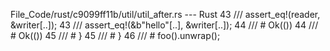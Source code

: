 File_Code/rust/c9099ff11b/util/util_after.rs --- Rust
43 /// assert_eq!(reader, &writer[..]);                                                                                                                      43 /// assert_eq!(&b"hello"[..], &writer[..]);
44 /// # Ok(())                                                                                                                                              44 /// # Ok(())
45 /// # }                                                                                                                                                   45 /// # }
                                                                                                                                                             46 /// # foo().unwrap();

